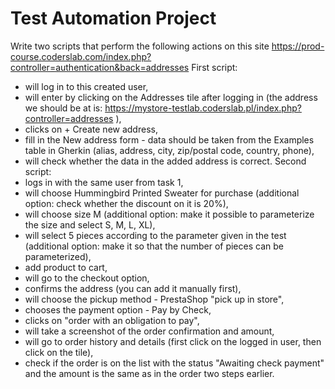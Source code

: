 # Test Automation Project
Write two scripts that perform the following actions on this site https://prod-course.coderslab.com/index.php?controller=authentication&back=addresses
First script:
- will log in to this created user,
- will enter by clicking on the Addresses tile after logging in (the address we should be at is: https://mystore-testlab.coderslab.pl/index.php?controller=addresses ),
- clicks on + Create new address,
- fill in the New address form - data should be taken from the Examples table in Gherkin (alias, address, city, zip/postal code, country, phone),
- will check whether the data in the added address is correct.
Second script:
- logs in with the same user from task 1,
- will choose Hummingbird Printed Sweater for purchase (additional option: check whether the discount on it is 20%),
- will choose size M (additional option: make it possible to parameterize the size and select S, M, L, XL),
- will select 5 pieces according to the parameter given in the test (additional option: make it so that the number of pieces can be parameterized),
- add product to cart,
- will go to the checkout option,
- confirms the address (you can add it manually first),
- will choose the pickup method - PrestaShop "pick up in store",
- chooses the payment option - Pay by Check,
- clicks on "order with an obligation to pay",
- will take a screenshot of the order confirmation and amount,
- will go to order history and details (first click on the logged in user, then click on the tile),
- check if the order is on the list with the status "Awaiting check payment" and the amount is the same as in the order two steps earlier.
